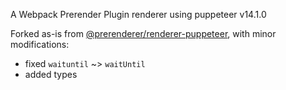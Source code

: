 A Webpack Prerender Plugin renderer using puppeteer v14.1.0

Forked as-is from [@prerenderer/renderer-puppeteer](https://github.com/JoshTheDerf/prerenderer),
with minor modifications:

- fixed `waituntil` ~> `waitUntil`
- added types
